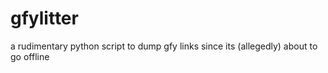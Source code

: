 # gfylitter
a rudimentary python script to dump gfy links since its (allegedly) about to go offline
